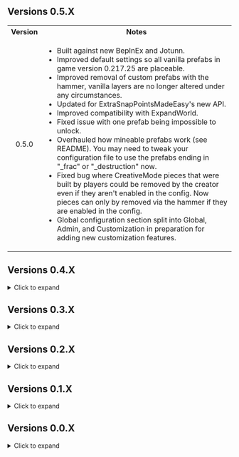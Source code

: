 <div class="header">
	<h2>Versions 0.5.X</h2>
</div>
<table>
	<tbody>
		<tr>
			<th align="center">Version</th>
			<th align="center">Notes</th>
		</tr>
		<tr>
			<td align="center">0.5.0</td>
			<td align="left">
				<ul>
					<li>Built against new BepInEx and Jotunn.</li>
					<li>Improved default settings so all vanilla prefabs in game version 0.217.25 are placeable.</li>
					<li>Improved removal of custom prefabs with the hammer, vanilla layers are no longer altered under any circumstances.</li>
					<li>Updated for ExtraSnapPointsMadeEasy's new API.</li>
					<li>Improved compatibility with ExpandWorld.</li>
					<li>Fixed issue with one prefab being impossible to unlock.</li>
					<li>Overhauled how mineable prefabs work (see README). You may need to tweak your configuration file to use the prefabs ending in "_frac" or "_destruction" now.</li>
					<li>Fixed bug where CreativeMode pieces that were built by players could be removed by the creator even if they aren't enabled in the config. Now pieces can only by removed via the hammer if they are enabled in the config.</li>
					<li>Global configuration section split into Global, Admin, and Customization in preparation for adding new customization features.</li>
				</ul>
			</td>
		</tr>
	</tbody>
</table>

<div class="header">
	<h2>Versions 0.4.X</h2>
</div>
<details>
	<summary>Click to expand</summary>
	<table>
		<tbody>
			<tr>
				<th align="center">Version</th>
				<th align="center">Notes</th>
			</tr>
			<tr>
				<td align="center">0.4.8</td>
				<td align="left">
					<ul>
						<li>Configuration changes made in-game will now persist properly after logging out.</li>
						<li>Sped up re-initialization slightly.</li>
						<li>Update README with known issues</li>
					</ul>
				</td>
			</tr>
			<tr>
				<td align="center">0.4.7</td>
				<td align="left">
					<ul>
						<li>Hotfix to prevent infinite re-initialization loop in multi-player. Turns out that even if I test with a dedicated server, some bugs only show up with multiple clients.</li>
					</ul>
				</td>
			</tr>
			<tr>
				<td align="center">0.4.6</td>
				<td align="left">
					<ul>
						<li>Fixed issue with server config changes not persisting after log-out unless the server was restarted. Config changes for the server are now saved to the server config file when you log-out.</li>
						<li>Re-enabled prefabs that spawn a MineRock5 component as they can be useful for building islands. A warning about how they work is now automatically added to the piece description.</li>
					</ul>
				</td>
			</tr>
			<tr>
				<td align="center">0.4.5</td>
				<td align="left">
					<ul>
						<li>
							Improved deconstruction of non-WearNTear pieces.
							<ul>
								<li>Destroying player-built pieces via damaging them will always drop the resources for building the piece now.</li>
								<li>Deconstructing non-WearNTear pieces will now destroy them using the Destructible component if it is present (this means removing ice pieces makes them shatter and play the ice SFX).</li>
							</ul>
						</li>
						<li>Added config settings to control piece clipping during placement.</li>
						<li>Patched MineRock script to prevent NRE on newly placed pieces.</li>
						<li>Improved filtering to prevent detecting prefabs that create giant boulders when you remove them.</li>
						<li>Automatically adds missing removal SFX for WearNTear pieces.</li>
						<li>Hotfix for issues with invalid placement due to changing collider layers.</li>
					</ul>
				</td>
			</tr>
			<tr>
				<td align="center">0.4.4</td>
				<td align="left">
					<ul>
						<li>Removed server requirement so that console players can enjoy the mod vicariously through crossplay.</li>
						<li>Improved sorting of prefabs added by this mod (that took a while).</li>
						<li>Added automatic piece classification to hopefully allow correct sorting of pieces from other mods and future updates.</li>
						<li>Improved automatic naming of prefabs.</li>
						<li>Fixed layer issue on some pieces that prevented targeting them for removal.</li>
						<li>Removing pieces now triggers the destruction effects if they exist.</li>
						<li>Fixed possible exploit involving pickables with extra random item drops.</li>
						<li>Patched chair prefabs so you can now sit in them.</li>
						<li>Minor performance optimizations.</li>
						<li>Removed piece descriptions that were duplicates of piece names.</li>
						<li>Disabled a prefab that would disappear 10 seconds after placing it.</li>
						<li>Improved descriptions for several prefabs.</li>
						<li>Removed the snap points added to the center of all prefabs (use ExtraSnapPointsMadeEasy instead).</li>
						<li>Fixed minor compatibility issue with RRR, warning should no longer trigger and MVBP will no longer detect prefabs added by RRR.</li>
						<li>Added config option to enable placing vanilla crops so you can make pretty gardens if you want.</li>
						<li>Added colliders to allow removing large straw rug.</li>
						<li>Tweaked some default resource costs.</li>
					</ul>
				</td>
			</tr>
			<tr>
				<td align="center">0.4.3</td>
				<td align="left">
					<ul>
						<li>
							Added a new piece category "Nature".
							<ul>
								<li>Changed Admin only settings to account for new category.</li>
								<li>Tweaked default configuration to account for new category.</li>
							</ul>
						</li>
						<li>
							Changed how CreativeMode works.
							<ul>
								<li>CreativeMode now sets whether pieces from the CreatorShop and Nature categories are enabled for building.</li>
								<li>Changing the CreativeMode setting now updates while in-game.</li>
							</ul>
						</li>
						<li>Fixed the cloth behaviour on the new ship.</li>
						<li>Tweaked snap points to mimic vanilla pieces more. Can use ExtraSnapPointsMadeEasy if you want more precise snap points.</li>
						<li>Improved compatibility with ExtraSnapPointsMadeEasy to allow dynamically changing extra snap points as MoreVanillaBuildPrefabs dynamically adds/removes build pieces.</li>
						<li>Pickable pieces now drop the pickable item when deconstructed if it has not already been picked.</li>
						<li>ItemStand pieces now drop the attached item when deconstructed if an attached item exists.</li>
					</ul>
				</td>
			</tr>
			<tr>
				<td align="center">0.4.2</td>
				<td align="left">
					<ul>
						<li>Changed mod so that if a client has the mod, then the server they are connecting to must also have the mod (see README for details).</li>
						<li>Implemented a CreativeMode configuration option (see README for details).</li>
						<li>All pieces that are missing placement sound effects now have default sfx assigned based on the required crafting station. (Missing deconstruction sounds effects are not fixed though as that requires adding WearNTear or Destructable components to pieces).</li>
						<li>Fixed bug where deconstructing player-built pieces with world modifiers set to turn off build costs would cause world-generated destruction drops to occur.</li>
						<li>Player-buil5 barrels no longer drop random loot when destroyed. They still do not return the resources used to build them when destroyed (they do return build resources if deconstructed though).</li>
						<li>Patched Dvergr furniture items so they provide support and you can now place item stands on them.</li>
						<li>Patched some more prefabs and improved placement for others, as usual each update.</li>
					</ul>
				</td>
			</tr>
			<tr>
				<td align="center">0.4.1</td>
				<td align="left">
					<ul>
						<li>Minor update to fix the stuttering issue when editing the configuration via the in-game configuration manager. The mod now only updates after closing the configuration manager.</li>
						<li>Tweaked update logic to avoid re-initializing if receiving config data from server or reloading the config file doesn't actually change any config setting values.</li>
						<li>Added some everburning torches and braziers that do not require fuel to the default configuration. Currently they are configured to unlock sometime during the last biome in the current game version.</li>
					</ul>
				</td>
			</tr>
			<tr>
				<td align="center">0.4.0</td>
				<td align="left">
					<ul>
						<li>
							<b>Massive update</b>, I basically re-wrote the mod to allow it to dynamically respond to configuration setting changes while in-game.
						</li>
						<li>Switched to using Jotunn's server syncing features instead of ServerSync.</li>
						<li>Removed Locking Configuration setting. If you install the mod on the server it will now always sync data to clients.</li>
						<li>Change `VerboseMode` to `Verbosity`. There are now three logging levels you can select from to output more or less information. This should make debugging easier when issues are reported.</li>
						<li>Changed some Global configuration setting names to more descriptive.</li>
						<li>Fixed issue where sometimes configuration data from the server wouldn't sync correctly. The mod now always re-initializes the configuration whenever configuration data is received from the server.</li>
						<li>Changed how building and deconstructing pickable objects is handled to prevent exploits.</li>
						<li>Optimized load times for dynamic syncing. The very first time the mod loads on a clean install it takes about ~300 ms as it generates new icons. After that, when the mod initializes or responds to configuration settings changes it averages ~110-160 ms.</li>
						<li>Patched some more prefabs, including making a hidden sailing ship fully functional.</li>
						<li>Various internal tweaks to reduce the odds of compatibility issues with other mods.</li>
						<li>Possibly more stuff I forgot about, it was a pretty big re-write. The new README should still cover everything important though.</li>
					</ul>
				</td>
			</tr>
		</tbody>
	</table>
</details>

<div class="header">
	<h2>Versions 0.3.X</h2>
</div>

<details>
	<summary>Click to expand</summary>
	<table>
		<tbody>
			<tr>
				<th align="center">Version</th>
				<th align="center">Notes</th>
			</tr>
			<tr>
				<td align="center">0.3.7</td>
				<td align="left">
					<ul>
						<li>Fixed compatibility with WackyDB, (my bad, while rewriting the code to add pieces I switched from a prefix to a postfix).</li>
						<li>Switch stone chest to prefer the one with animations.</li>
						<li>Renaming of custom chests to be more descriptive.</li>
					</ul>
				</td>
			</tr>
			<tr>
				<td align="center">0.3.6</td>
				<td align="left">
					<ul>
						<li>Switched back to custom methods to add pieces as removing pieces added by Jotunn on log out led to unintended behaviour.</li>
						<li>Slightly reduced load times.</li>
						<li>Patched placement of treasure chests so they no longer contain random loot (world-generated treasure chests are unaffected).</li>
						<li>Removed treasure chests that were Duplicates of each other.</li>
					</ul>
				</td>
			</tr>
			<tr>
				<td align="center">0.3.5</td>
				<td align="left">
					<ul>
						<li>Switched back to adding pieces via Jotunn.</li>
						<li>More automatic naming improvements.</li>
						<li>Quick fix for null exception error that broke the mod last release (Somehow the option that allowed me to reference the publicized assembles got unchecked).</li>
						<li>
							Changed ModGUID to match mod name. <b>This changes the name of your cfg file. So after it regenerates copy over any changes you've made via a text editor and delete your old one.</b>
						</li>
					</ul>
				</td>
			</tr>
			<tr>
				<td align="center">0.3.4</td>
				<td align="left">
					<ul>
						<li>
							Improved naming for custom pieces in hammer build table.
							<ul>
								<li>Format of custom piece names is now consistent with vanilla name formatting.</li>
								<li>Some spelling inconsistencies from the game's internal ID's have been corrected.</li>
							</ul>
						</li>
						<li>Automatically add hover text if missing for custom pieces (depending on the piece it still may not display).</li>
						<li>Patched and enabled more prefabs by default.</li>
						<li>Disabled a prefab that explodes into a giant boulder when hit with a pickaxe (Thanks Cass!)</li>
						<li>Tweaked build requirements and costs for some prefabs.</li>
						<li>
							Patched placement of several pieces.
							<ul>
								<li>Improved placement of dvergr poles and wood pieces.</li>
								<li>Fixed issue with some black marble pieces moving after placement due to discrepancy between colliders and rigid bodies.</li>
							</ul>
						</li>
						<li>Changed how piece Icons are generated to hopefully fix the lighting issue with some icons.</li>
					</ul>
				</td>
			</tr>
			<tr>
				<td align="center">0.3.3</td>
				<td align="left">
					<ul>
						<li>Fix color artifacts in custom piece icons (Thanks again for your help Margmas).</li>
						<li>Fix bug that I accidentally re-introduced where world-generated CreatorShop pieces could be deconstructed.</li>
						<li>Added SearsCatalog as a Thunderstore dependency.</li>
						<li>More internal refactoring and clean-up to get ready for possibly adding some new features.</li>
					</ul>
				</td>
			</tr>
			<tr>
				<td align="center">0.3.2</td>
				<td align="left">
					<ul>
						<li>Update to Jotunn 2.14.4</li>
						<li>Changed priority of patch for adding prefabs to fix partial incomparability with WackyDB.</li>
						<li>Internal refactoring to clean up code and make managing methods easier.</li>
						<li>Enabled some more pieces by default.</li>
						<li>
							Added EffectsList patch from PotteryBarn to fix null exceptions when using custom Armor Stands.
						</li>
					</ul>
				</td>
			</tr>
			<tr>
				<td align="center">0.3.1</td>
				<td align="left">
					<ul>
						<li>Added NullException checks to fix compatibility issues with CreatureLevelAndLootControl.</li>
						<li>
							Changed mod to search for prefabs every time a game session is joined (has minimal impact on load time, < 50 ms on average) to prevent null prefab errors.
						</li>
						<li>Added error handling to catch incorrect build requirement ID's and throw a warning to the log.</li>
						<li>
							Thanks to Cass again for letting me know about the compatibility issue and testing out the fixes.
						</li>
					</ul>
				</td>
			</tr>
			<tr>
				<td align="center">0.3.0</td>
				<td align="left">
					<ul>
						<li>Implemented built-in cfg file watcher to ensure changes made to cfg file are not erased.</li>
						<li>Fixed crashing issue with some prefabs and re-enabled them by default.</li>
						<li>Changed when custom pieces are added to wait until after receiving data from ServerSync (Thanks to Cass for reporting the issue and to Wackymole for helping figure out which method to patch).</li>
						<li>Changed method of adding custom pieces due to Null Exception error caused by adding pieces with Jotunn after ZNet.Start(), will probably switch back after Jotunn updates.</li>
					</ul>
				</td>
			</tr>
		</tbody>
	</table>
</details>

<div class="header">
	<h2>Versions 0.2.X</h2>
</div>

<details>
	<summary>Click to expand</summary>
	<table>
		<tbody>
			<tr>
				<td align="center">0.2.2</td>
				<td align="left">
					<ul>
						<li>Added null check to EnsureNoDuplicateZNetView(), should resolve issues caused when rejoining servers (Thanks to Cass on the Odinplus for reporting the bug).</li>
						<li>Mod now saves the cfg file on logout, should hopefully preserve changes made to it before reading from it when rejoining a server.</li>
					</ul>
				</td>
			</tr>
			<tr>
				<td align="center">0.2.1</td>
				<td align="left">
					<ul>
						<li>Fixed clipping and placement for several prefabs.</li>
						<li>Adjusted snap points on a few prefabs.</li>
						<li>Disabled CargoCrate prefab due to it deleting itself when placed because the inventory is empty.</li>
						<li>Code clean up.</li>
					</ul>
				</td>
			</tr>
			<tr>
				<td align="center">0.2.0</td>
				<td align="left">
					<ul>
						<li>Reduced load time from ~30 seconds to ~0.5 seconds (Thanks to onnan for reporting the issue and to Margmas on the OdinPlus discord for the tip on reducing config file load times).</li>
						<li>Switched to using ZNetScene for patch to trigger removal of custom pieces on logout.</li>
						<li>Internal code refactoring and clean up.</li>
					</ul>
				</td>
			</tr>
		</tbody>
	</table>
</details>

<div class="header">
	<h2>Versions 0.1.X</h2>
</div>

<details>
	<summary>Click to expand</summary>
	<table>
		<tbody>
			<tr>
				<td align="center">0.1.4</td>
				<td align="left">
					<ul>
						<li>Updated for patch 0.217.22</li>
					</ul>
				</td>
			</tr>
			<tr>
				<td align="center">0.1.3</td>
				<td align="left">
					<ul>
						<li>Updated for Jotunn 2.14.2</li>
						<li>Removed three prefabs that caused a crash when re-logging (should fix compatibility issues with the Multiverse mod).</li>
						<li>Improved load times when re-logging.</li>
						<li>Changed method of adding custom build pieces to respect server configuration when changing between servers without restarting the game.</li>
						<li>
							Added configuration option to restrict placement of CreatorShop pieces to Admins.
						</li>
					</ul>
				</td>
			</tr>
			<tr>
				<td align="center">0.1.1/0.1.2</td>
				<td align="left">
					<ul>
						<li>Fixed ILRepacker not merging ServerSync assembly when creating Release version of Thunderstore mod package (Thanks to BLUBBSON on Github for letting me know about the bug).</li>
					</ul>
				</td>
			</tr>
			<tr>
				<td align="center">0.1.0</td>
				<td align="left">
					<b>Major Updates</b>
					<ul>
						<li>Implemented configuration syncing with server.</li>
						<li>Added a setting to allow admins to deconstruct CreatorShop pieces built by other players.</li>
						<li>Add a configuration option for each prefab that enables a generic collision patch to allow users to possibly fix placing prefabs that have not been custom patched yet.</li>
						<li>Improved configuration file to provide configuration descriptions and a list of acceptable values for each configuration option.</li>
						<li>Crafting station names in configuration settings are now descriptive instead of based on the item_id in-game.</li>
					</ul>
					<b>Minor updates</b>
					<ul>
						<li>Tweaked resource requirements for better balance.</li>
						<li>Enabled more build pieces by default after tweaking the resource requirements to prevent them unlocking several biomes before they would normally be encountered by players.</li>
						<li>Fixed Github link in Thunderstore manifest (had copied the wrong template manifest when I remade it).</li>
						<li>Improved README formatting and fixed spelling/grammar in various places.</li>
					</ul>
				</td>
			</tr>
		</tbody>
	</table>
</details>

<div class="header">
	<h2>Versions 0.0.X</h2>
</div>

<details>
	<summary>Click to expand</summary>
	<table>
		<tbody>
			<tr>
				<td align="center">0.0.3</td>
				<td align="left">
					<ul>
						<li>World-generated pieces now drop only their default resource drops while player-built pieces drop only the resources used to build them.</li>
						<li>README updated and cleaned up (that's what I get for writing it at 1am last time).</li>
						<li>
							Configuration file naming scheme changed due to automating the process. <b>You need to regenerate your configuration file and copy over any customizations you made.</b>
						</li>
					</ul>
				</td>
			</tr>
			<tr>
				<td align="center">0.0.2</td>
				<td align="left">
					<ul>
						<li>Updated README and added links to source code.</li>
					</ul>
				</td>
			</tr>
			<tr>
				<td align="center">0.0.1</td>
				<td align="left">
					<ul>
						<li>Initial release.</li>
					</ul>
				</td>
			</tr>
		</tbody>
	</table>
</details>

